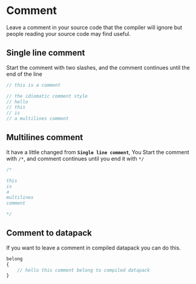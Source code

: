 # Comment

Leave a comment in your source code that the compiler will ignore but people reading your source code may find useful.

## Single line comment

Start the comment with two slashes, and the comment
continues until the end of the line

```ts
// this is a comment

// the idiomatic comment style
// hello
// this
// is
// a multilines comment
```

## Multilines comment

It have a little changed from **`Single line comment`**, You
Start the comment with `/*`, and comment continues until you end it with `*/`

```ts
/*

this
is
a
multilines
comment

*/
```

## Comment to datapack

If you want to leave a comment in compiled datapack you can do this.

```ts
belong
{
    // hello this comment belong to compiled datapack
}
```
